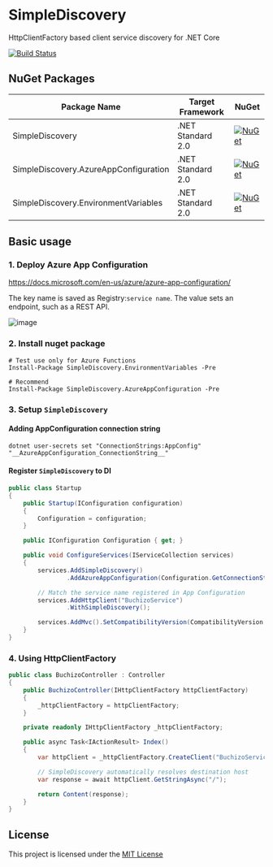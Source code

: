 # SimpleDiscovery

HttpClientFactory based client service discovery for .NET Core

[![Build Status](https://dev.azure.com/shibayan/SimpleDiscovery/_apis/build/status/Build%20SimpleDiscovery?branchName=master)](https://dev.azure.com/shibayan/SimpleDiscovery/_build/latest?definitionId=19&branchName=master)

## NuGet Packages

Package Name | Target Framework | NuGet
---|---|---
SimpleDiscovery | .NET Standard 2.0 | [![NuGet](https://img.shields.io/nuget/v/SimpleDiscovery.svg)](https://www.nuget.org/packages/SimpleDiscovery)
SimpleDiscovery.AzureAppConfiguration | .NET Standard 2.0 | [![NuGet](https://img.shields.io/nuget/v/SimpleDiscovery.AzureAppConfiguration.svg)](https://www.nuget.org/packages/SimpleDiscovery.AzureAppConfiguration)
SimpleDiscovery.EnvironmentVariables | .NET Standard 2.0 | [![NuGet](https://img.shields.io/nuget/v/SimpleDiscovery.EnvironmentVariables.svg)](https://www.nuget.org/packages/SimpleDiscovery.EnvironmentVariables)

## Basic usage

### 1. Deploy Azure App Configuration

https://docs.microsoft.com/en-us/azure/azure-app-configuration/

The key name is saved as Registry:`service name`. The value sets an endpoint, such as a REST API.

![image](https://user-images.githubusercontent.com/1356444/60800097-838e4a80-a1af-11e9-974c-bddd40af3a03.png)

### 2. Install nuget package

```
# Test use only for Azure Functions
Install-Package SimpleDiscovery.EnvironmentVariables -Pre

# Recommend
Install-Package SimpleDiscovery.AzureAppConfiguration -Pre
```

### 3. Setup `SimpleDiscovery`

#### Adding AppConfiguration connection string

```
dotnet user-secrets set "ConnectionStrings:AppConfig" "__AzureAppConfiguration_ConnectionString__"
```

#### Register `SimpleDiscovery` to DI

```csharp
public class Startup
{
    public Startup(IConfiguration configuration)
    {
        Configuration = configuration;
    }

    public IConfiguration Configuration { get; }

    public void ConfigureServices(IServiceCollection services)
    {
        services.AddSimpleDiscovery()
                .AddAzureAppConfiguration(Configuration.GetConnectionString("AppConfig"));

        // Match the service name registered in App Configuration
        services.AddHttpClient("BuchizoService")
                .WithSimpleDiscovery();

        services.AddMvc().SetCompatibilityVersion(CompatibilityVersion.Version_2_2);
    }
}
```

### 4. Using HttpClientFactory

```csharp
public class BuchizoController : Controller
{
    public BuchizoController(IHttpClientFactory httpClientFactory)
    {
        _httpClientFactory = httpClientFactory;
    }

    private readonly IHttpClientFactory _httpClientFactory;

    public async Task<IActionResult> Index()
    {
        var httpClient = _httpClientFactory.CreateClient("BuchizoService");

        // SimpleDiscovery automatically resolves destination host
        var response = await httpClient.GetStringAsync("/");

        return Content(response);
    }
}
```

## License

This project is licensed under the [MIT License](https://github.com/shibayan/SimpleDiscovery/blob/master/LICENSE)
